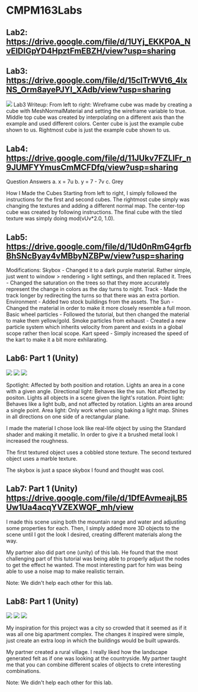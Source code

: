 # CMPM163Labs
## Lab2: https://drive.google.com/file/d/1UYj_EKKP0A_NvElDIGpYD4HpztFmEBZH/view?usp=sharing
## Lab3: https://drive.google.com/file/d/15cITrWVt6_4IxNS_Orm8ayePJYI_XAdb/view?usp=sharing
![](images/theScene.png)
Lab3 Writeup:
From left to right: 
Wireframe cube was made by creating a cube with MeshNormalMaterial and setting the wireframe variable to true.
Middle top cube was created by interpolating on a different axis than the example and used different colors. 
Center cube is just the example cube shown to us. 
Rightmost cube is just the example cube shown to us.

## Lab4: https://drive.google.com/file/d/11JUkv7FZLIFr_n9JUMFYYmusCmMCFDfq/view?usp=sharing 

Question Answers
a. x = 7u
b. y = 7 - 7v
c. Grey

How I Made the Cubes
Starting from left to right, I simply followed the instructions for the first and second cubes. 
The rightmost cube simply was changing the textures and adding a different normal map. 
The center-top cube was created by following instructions. 
The final cube with the tiled texture was simply doing mod(vUv*2.0, 1.0).

## Lab5: https://drive.google.com/file/d/1Ud0nRmG4grfbBhSNcByay4vMBbyNZBPw/view?usp=sharing

Modifications:
Skybox - Changed it to a dark purple material. Rather simple, just went to window > rendering > light settings, and then replaced it. 
Trees - Changed the saturation on the trees so that they more accurately represent the change in colors as the day turns to night.
Track - Made the track longer by redirecting the turns so that there was an extra portion.
Environment - Added two stock buildings from the assets. 
The Sun - Changed the material in order to make it more closely resemble a full moon.
Basic wheel particles - Followed the tutorial, but then changed the material to make them yellow/gold.
Smoke particles from exhaust - Created a new particle system which inherits velocity from parent and exists in a global scope rather then local scope.
Kart speed - Simply increased the speed of the kart to make it a bit more exhilarating.

## Lab6: Part 1 (Unity)
![](images/scene.png)
![](images/screen.jpg)
![](images/brushed1.jpg)

Spotlight: Affected by both position and rotation. Lights an area in a cone with a given angle.
Directional light: Behaves like the sun. Not affected by positon. Lights all objects in a scene given the light's rotation.
Point light: Behaves like a light bulb, and not affected by rotation. Lights an area around a single point.
Area light: Only work when using baking a light map. Shines in all directions on one side of a rectangular plane.

I made the material I chose look like real-life object by using the Standard shader and making it metallic. In order to give it a brushed metal look I increased the roughness.

The first textured object uses a cobbled stone texture. 
The second textured object uses a marble texture.

The skybox is just a space skybox I found and thought was cool.

## Lab7: Part 1 (Unity) https://drive.google.com/file/d/1DfEAvmeajLB5Uw1Ua4acqYVZEXWQF_mh/view

I made this scene using both the mountain range and water and adjusting some properties for each. Then, I simply added more 3D objects to the scene until I got the look I desired, creating different materials along the way.  

My partner also did part one (unity) of this lab.
He found that the most challenging part of this tutorial was being able to properly adjust the nodes to get the effect he wanted. 
The most interesting part for him was being able to use a noise map to make realistic terrain.

Note: We didn't help each other for this lab.

## Lab8: Part 1 (Unity) 
![](images/cityTut.png)
![](images/walled.png)
![](images/kowloon.jpg)

My inspiration for this project was a city so crowded that it seemed as if it was all one big apartment complex. The changes it inspired were simple, just create an extra loop in which the buildings would be built upwards. 

My partner created a rural village. I really liked how the landscape generated felt as if one was looking at the countryside.
My partner taught me that you can combine different scales of objects to crete interesting combinations.

Note: We didn't help each other for this lab.